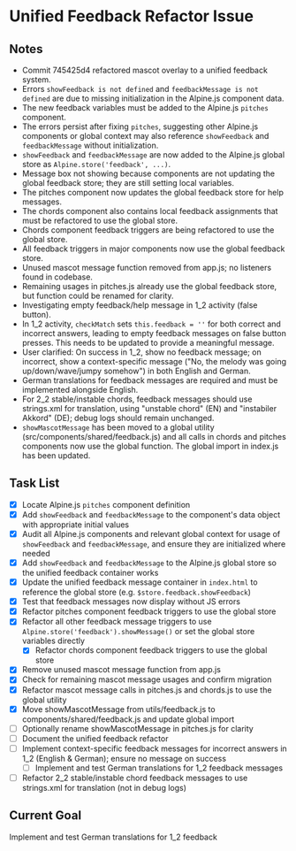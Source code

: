 # Unified Feedback Refactor Issue

## Notes
- Commit 745425d4 refactored mascot overlay to a unified feedback system.
- Errors `showFeedback is not defined` and `feedbackMessage is not defined` are due to missing initialization in the Alpine.js component data.
- The new feedback variables must be added to the Alpine.js `pitches` component.
- The errors persist after fixing `pitches`, suggesting other Alpine.js components or global context may also reference `showFeedback` and `feedbackMessage` without initialization.
- `showFeedback` and `feedbackMessage` are now added to the Alpine.js global store as `Alpine.store('feedback', ...)`.
- Message box not showing because components are not updating the global feedback store; they are still setting local variables.
- The pitches component now updates the global feedback store for help messages.
- The chords component also contains local feedback assignments that must be refactored to use the global store.
- Chords component feedback triggers are being refactored to use the global store.
- All feedback triggers in major components now use the global feedback store.
- Unused mascot message function removed from app.js; no listeners found in codebase.
- Remaining usages in pitches.js already use the global feedback store, but function could be renamed for clarity.
- Investigating empty feedback/help message in 1_2 activity (false button).
- In 1_2 activity, `checkMatch` sets `this.feedback = ''` for both correct and incorrect answers, leading to empty feedback messages on false button presses. This needs to be updated to provide a meaningful message.
- User clarified: On success in 1_2, show no feedback message; on incorrect, show a context-specific message ("No, the melody was going up/down/wave/jumpy somehow") in both English and German.
- German translations for feedback messages are required and must be implemented alongside English.
- For 2_2 stable/instable chords, feedback messages should use strings.xml for translation, using "unstable chord" (EN) and "instabiler Akkord" (DE); debug logs should remain unchanged.
- `showMascotMessage` has been moved to a global utility (src/components/shared/feedback.js) and all calls in chords and pitches components now use the global function. The global import in index.js has been updated.

## Task List
- [x] Locate Alpine.js `pitches` component definition
- [x] Add `showFeedback` and `feedbackMessage` to the component's data object with appropriate initial values
- [x] Audit all Alpine.js components and relevant global context for usage of `showFeedback` and `feedbackMessage`, and ensure they are initialized where needed
- [x] Add `showFeedback` and `feedbackMessage` to the Alpine.js global store so the unified feedback container works
- [x] Update the unified feedback message container in `index.html` to reference the global store (e.g. `$store.feedback.showFeedback`)
- [x] Test that feedback messages now display without JS errors
- [x] Refactor pitches component feedback triggers to use the global store
- [x] Refactor all other feedback message triggers to use `Alpine.store('feedback').showMessage()` or set the global store variables directly
  - [x] Refactor chords component feedback triggers to use the global store
- [x] Remove unused mascot message function from app.js
- [x] Check for remaining mascot message usages and confirm migration
- [x] Refactor mascot message calls in pitches.js and chords.js to use the global utility
- [x] Move showMascotMessage from utils/feedback.js to components/shared/feedback.js and update global import
- [ ] Optionally rename showMascotMessage in pitches.js for clarity
- [ ] Document the unified feedback refactor
- [ ] Implement context-specific feedback messages for incorrect answers in 1_2 (English & German); ensure no message on success
  - [ ] Implement and test German translations for 1_2 feedback messages
- [ ] Refactor 2_2 stable/instable chord feedback messages to use strings.xml for translation (not in debug logs)

## Current Goal
Implement and test German translations for 1_2 feedback